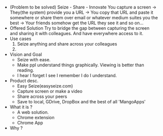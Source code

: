 * (Problem to be solved)
  Seize - Share - Innovate
  You capture a screen -> They(the system) provide you a URL -> You copy that URL and paste it somewhere or share them over email or whatever medium suites you the best -> Your friends somehow get the URL they see it and so on...
* Offered Solution
  Try to bridge the gap between capturing the screen and sharing it with colleagues. And have everywhere access to it.
* Use cases
  1. Seize anything and share across your colleagues
  2. 
* Vision and Goal
  - Seize with ease.
  - Make ppl understand things graphically. Viewing is better than reading.
  - I hear I forget I see I remember I do I understand.
* Product desc.
  * Easy Seize(easyseize.com)
  * Capture screen or make a video
  * Share across your peers
  * Save to local, GDrive, DropBox and the best of all 'MangoApps'
* What it is ?
  * A web solution.
  * Chrome extension
  * Chrome App
* Why ?
